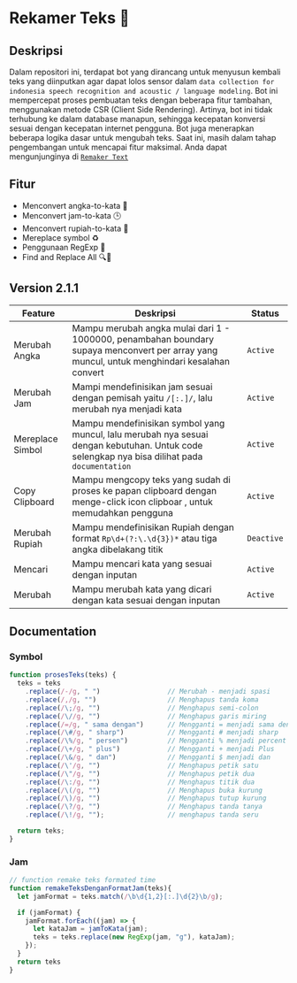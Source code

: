 # Rekamer Teks 🚀

## Deskripsi

Dalam repositori ini, terdapat bot yang dirancang untuk menyusun kembali teks yang diinputkan agar dapat lolos sensor dalam `data collection for indonesia speech recognition and acoustic / language modeling`. Bot ini mempercepat proses pembuatan teks dengan beberapa fitur tambahan, menggunakan metode CSR (Client Side Rendering). Artinya, bot ini tidak terhubung ke dalam database manapun, sehingga kecepatan konversi sesuai dengan kecepatan internet pengguna. Bot juga menerapkan beberapa logika dasar untuk mengubah teks. Saat ini, masih dalam tahap pengembangan untuk mencapai fitur maksimal. Anda dapat mengunjunginya di [`Remaker Text`](https://panntod.github.io/Remaker-Text)


## Fitur

- Menconvert angka-to-kata 📝
- Menconvert jam-to-kata 🕒
- Menconvert rupiah-to-kata 💸
- Mereplace symbol ♻️
- Penggunaan RegExp 🧩
- Find and Replace All 🔍🔄 

## Version 2.1.1

| Feature | Deskripsi | Status | 
| ---| ---|--- |
| Merubah Angka | Mampu merubah angka mulai dari 1 - 1000000, penambahan boundary supaya menconvert per array yang muncul, untuk menghindari kesalahan convert   | `Active` | 
| Merubah Jam | Mampi mendefinisikan jam sesuai dengan pemisah yaitu `/[:.]/`, lalu merubah nya menjadi kata  | `Active` | 
| Mereplace Simbol| Mampu mendefinisikan symbol yang muncul, lalu merubah nya sesuai dengan kebutuhan. Untuk code selengkap nya bisa dilihat pada `documentation` | `Active` |
| Copy Clipboard | Mampu mengcopy teks yang sudah di proses ke papan clipboard dengan menge-click icon clipboar , untuk memudahkan pengguna | `Active` |
| Merubah Rupiah | Mampu mendefinisikan Rupiah dengan format `Rp\d+(?:\.\d{3})*` atau tiga angka dibelakang titik | `Deactive` |
| Mencari | Mampu mencari kata yang sesuai dengan inputan | `Active` |
| Merubah | Mampu merubah kata yang dicari dengan kata sesuai dengan inputan | `Active` |


## Documentation  

### Symbol
```js
function prosesTeks(teks) {
  teks = teks
    .replace(/-/g, " ")                 // Merubah - menjadi spasi
    .replace(/,/g, "")                  // Menghapus tanda koma
    .replace(/\;/g, "")                 // Menghapus semi-colon
    .replace(/\//g, "")                 // Menghapus garis miring
    .replace(/=/g, " sama dengan")      // Mengganti = menjadi sama dengan
    .replace(/\#/g, " sharp")           // Mengganti # menjadi sharp
    .replace(/\%/g, " persen")          // Mengganti % menjadi percent
    .replace(/\+/g, " plus")            // Mengganti + menjadi Plus
    .replace(/\&/g, " dan")             // Mengganti $ menjadi dan
    .replace(/\'/g, "")                 // Menghapus petik satu
    .replace(/\"/g, "")                 // Menghapus petik dua
    .replace(/\:/g, "")                 // Menghapus titik dua
    .replace(/\(/g, "")                 // Menghapus buka kurung
    .replace(/\)/g, "")                 // Menghapus tutup kurung
    .replace(/\?/g, "")                 // Menghapus tanda tanya
    .replace(/\!/g, "");                // menghapus tanda seru

  return teks;
}
```
### Jam
```js
// function remake teks formated time
function remakeTeksDenganFormatJam(teks){
  let jamFormat = teks.match(/\b\d{1,2}[:.]\d{2}\b/g);

  if (jamFormat) {
    jamFormat.forEach((jam) => {
      let kataJam = jamToKata(jam);
      teks = teks.replace(new RegExp(jam, "g"), kataJam);
    });
  }
  return teks
}
```